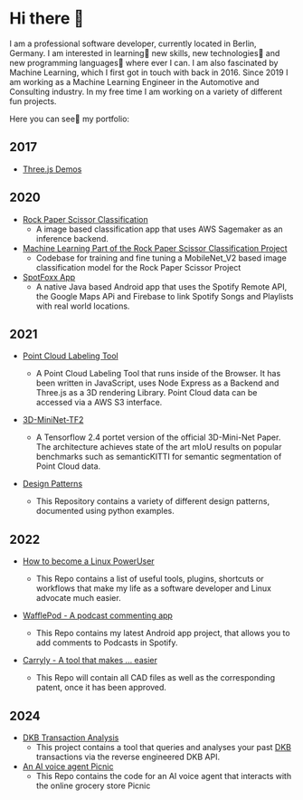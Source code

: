 # Hi there 👋
I am a professional software developer, currently located in Berlin, Germany. I am interested in learning🌱 new skills, new technologies🤖 and new programming
languages👾 where ever I can. I am also fascinated by Machine Learning, which I first got in touch with back in 2016. Since 2019 I am working as a Machine
Learning Engineer in the Automotive and Consulting industry. In my free time I am working on a variety of different fun projects. 

Here you can see👀 my portfolio:

## 2017
- [Three.js Demos](https://github.com/Jensssen/Three.js)

## 2020
- [Rock Paper Scissor Classification](https://github.com/Jensssen/Image-Classification-App)
  - A image based classification app that uses AWS Sagemaker as an inference backend.
- [Machine Learning Part of the Rock Paper Scissor Classification Project](https://github.com/Jensssen/rock_paper_scissor_classification)
  - Codebase for training and fine tuning a MobileNet_V2 based image classification model for the Rock Paper Scissor Project
- [SpotFoxx App](https://github.com/Jensssen/SpotFoxx)
  - A native Java based Android app that uses the Spotify Remote API, the Google Maps APi and Firebase to link Spotify Songs and Playlists with real world locations. 

## 2021
- [Point Cloud Labeling Tool](https://github.com/Jensssen/Pointcloud_Labeling_Tool)
  - A Point Cloud Labeling Tool that runs inside of the Browser. It has been written in JavaScript, uses Node Express as a Backend and Three.js as a 3D rendering Library. Point Cloud data can be accessed via a AWS S3 interface.

- [3D-MiniNet-TF2](https://github.com/Jensssen/3D-MiniNet-TF2)
  - A Tensorflow 2.4 portet version of the official 3D-Mini-Net Paper. The architecture achieves state of the art mIoU results on popular benchmarks such as semanticKITTI for semantic segmentation of Point Cloud data.
  
- [Design Patterns](https://github.com/Jensssen/design_patterns)
  - This Repository contains a variety of different design patterns, documented using python examples.

## 2022
- [How to become a Linux PowerUser](https://github.com/Jensssen/How-to-become-a-Linux-PowerUser)
  - This Repo contains a list of useful tools, plugins, shortcuts or workflows that make my life as a software developer and Linux advocate much easier.

- [WafflePod - A podcast commenting app](https://github.com/Jensssen/wafflepod)
  - This Repo contains my latest Android app project, that allows you to add comments to Podcasts in Spotify. 

- [Carryly - A tool that makes ... easier](https://github.com/Jensssen/Carryly)
  - This Repo will contain all CAD files as well as the corresponding patent, once it has been approved.  

## 2024
- [DKB Transaction Analysis](https://github.com/Jensssen/DKB-transaction-analysis)
  - This project contains a tool that queries and analyses your past [DKB](https://www.dkb.de/) transactions via the reverse engineered DKB API.
- [An AI voice agent Picnic](https://github.com/Jensssen/picnic-ai-agent)
  - This Repo contains the code for an AI voice agent that interacts with the online grocery store Picnic 
